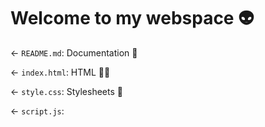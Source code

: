 # Welcome to my webspace 👽

← `README.md`: Documentation 📝

← `index.html`: HTML 👨‍💻

← `style.css`: Stylesheets 🌈

← `script.js`: 